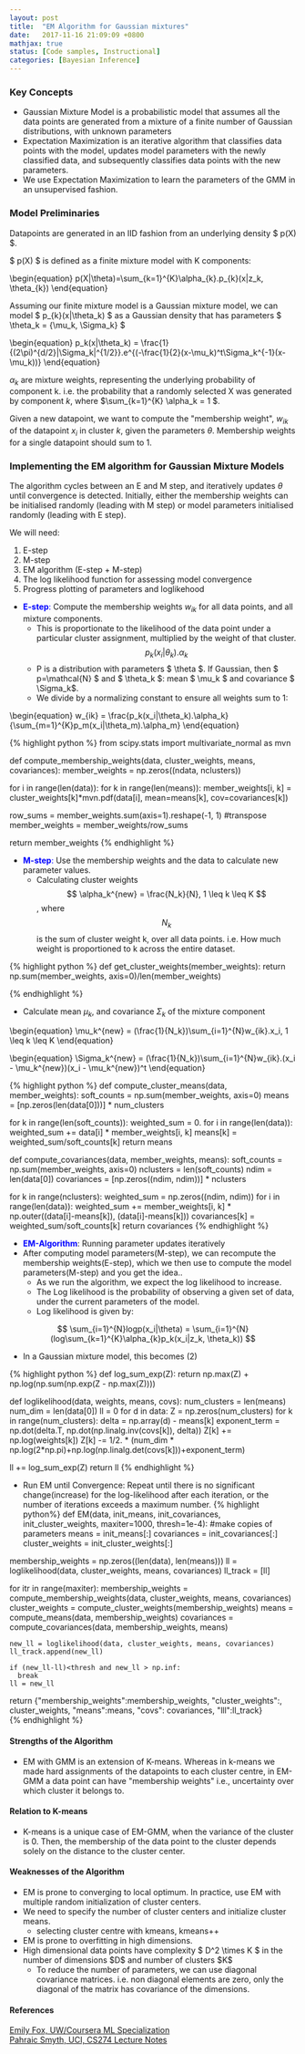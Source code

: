 ```yaml
---
layout: post
title:  "EM Algorithm for Gaussian mixtures"
date:   2017-11-16 21:09:09 +0800
mathjax: true
status: [Code samples, Instructional]
categories: [Bayesian Inference]
---
```

### Key Concepts
* Gaussian Mixture Model is a probabilistic model that assumes all the data points are generated from a mixture of a finite number of Gaussian distributions, with unknown parameters
* Expectation Maximization is an iterative algorithm that classifies data points with the model, updates model parameters with the newly classified data, and subsequently classifies data points with the new parameters.
* We use Expectation Maximization to learn the parameters of the GMM in an unsupervised fashion.

### Model Preliminaries
Datapoints are generated in an IID fashion from an underlying density \$ p(X) \$. 

\$ p(X) \$ is defined as a finite mixture model with K components:

\begin{equation}
p(X|\theta)=\sum_{k=1}^{K}\alpha_{k}.p_{k}(x|z_k, \theta_{k})
\end{equation}

Assuming our finite mixture model is a Gaussian mixture model, we can model \$ p_{k}(x\|\theta_k) \$ as a Gaussian density that has parameters $ \theta_k = \{\mu_k, \Sigma_k\} $

\begin{equation}
p_k(x|\theta_k) = \frac{1}{(2\pi)^{d/2}|\Sigma_k|^{1/2}}.e^{(-\frac{1}{2}(x-\mu_k)^t\Sigma_k^{-1}(x-\mu_k))} 
\end{equation}

$\alpha_k$ are mixture weights, representing the underlying probability of component k. i.e. the probability that a randomly selected X was generated by component $k$, where $\sum_{k=1}^{K} \alpha_k = 1 $.

Given a new datapoint, we want to compute the "membership weight", $w_{ik}$ of the datapoint $x_i$ in cluster $k$, given the parameters $\theta$. Membership weights for a single datapoint should sum to 1.

### Implementing the EM algorithm for Gaussian Mixture Models
The algorithm cycles between an E and M step, and iteratively updates $\theta$ until convergence is detected. Initially, either the membership weights can be initialised randomly (leading with M step) or model parameters initialised randomly (leading with E step).

We will need:
1. E-step
2. M-step
3. EM algorithm (E-step + M-step)
4. The log likelihood function for assessing model convergence
5. Progress plotting of parameters and loglikehood

* <span style="color:blue">**E-step**:</span> Compute the membership weights $w_{ik}$ for all data points, and all mixture components. 
  * This is proportionate to the likelihood of the data point under a particular cluster assignment, multiplied by the weight of that cluster.
$$ p_k(x_i|\theta_k).\alpha_k $$
  * P is a distribution with parameters \$ \theta \$. If Gaussian, then \$ p=\mathcal{N} \$ and \$ \theta_k \$: mean \$ \mu_k \$ and covariance \$ \Sigma_k\$.
  * We divide by a normalizing constant to ensure all weights sum to 1:

\begin{equation}
w_{ik} = \frac{p_k(x_i|\theta_k).\alpha_k}{\sum_{m=1}^{K}p_m(x_i|\theta_m).\alpha_m}
\end{equation}

{% highlight python %}
from scipy.stats import multivariate_normal as mvn

def compute_membership_weights(data, cluster_weights, means, covariances):
  member_weights = np.zeros((ndata, nclusters))

  for i in range(len(data)):
    for k in range(len(means)):
      member_weights[i, k] = cluster_weights[k]*mvn.pdf(data[i], mean=means[k], cov=covariances[k])
    
  row_sums = member_weights.sum(axis=1).reshape(-1, 1) #transpose
  member_weights = member_weights/row_sums

  return member_weights
{% endhighlight %}

* <span style="color:blue">**M-step**:</span> Use the membership weights and the data to calculate new parameter values. 
  * Calculating cluster weights
$$ \alpha_k^{new} = \frac{N_k}{N}, 1 \leq k \leq K $$, where $$ N_k $$ is the sum of cluster weight k, over all data points. i.e. How much weight is proportioned to k across the entire dataset.

{% highlight python %}
def get_cluster_weights(member_weights):
  return np.sum(member_weights, axis=0)/len(member_weights)

{% endhighlight %}

  * Calculate mean $\mu_k$, and covariance $\Sigma_k$ of the mixture component

\begin{equation}
\mu_k^{new} = (\frac{1}{N_k})\sum_{i=1}^{N}w_{ik}.x_i, 1 \leq k \leq K 
\end{equation}

\begin{equation}
\Sigma_k^{new} = (\frac{1}{N_k})\sum_{i=1}^{N}w_{ik}.(x_i - \mu_k^{new})(x_i - \mu_k^{new})^t
\end{equation}

{% highlight python %}
def compute_cluster_means(data, member_weights):
  soft_counts = np.sum(member_weights, axis=0)
  means = [np.zeros(len(data[0]))] * num_clusters

  for k in range(len(soft_counts)):
    weighted_sum = 0.
    for i in range(len(data)):
      weighted_sum += data[i] * member_weights[i, k]
      means[k] = weighted_sum/soft_counts[k]
  return means

def compute_covariances(data, member_weights, means):
  soft_counts = np.sum(member_weights, axis=0)
  nclusters = len(soft_counts)
  ndim = len(data[0])
  covariances = [np.zeros((ndim, ndim))] * nclusters

  for k in range(nclusters):
    weighted_sum = np.zeros((ndim, ndim))
    for i in range(len(data)):
      weighted_sum += member_weights[i, k] * np.outer((data[i]-means[k]), (data[i]-means[k]))
    covariances[k] = weighted_sum/soft_counts[k]
  return covariances
{% endhighlight %}

* <span style="color:blue">**EM-Algorithm**</span>: Running parameter updates iteratively
* After computing model parameters(M-step), we can recompute the membership weights(E-step), which we then use to compute the model parameters(M-step) and you get the idea..
  * As we run the algorithm, we expect the log likelihood to increase.
  * The Log likelihood is the probability of observing a given set of data, under the current parameters of the model.
  * Log likelihood is given by:

$$ \sum_{i=1}^{N}logp(x_i|\theta) = \sum_{i=1}^{N}(log\sum_{k=1}^{K}\alpha_{k}p_k(x_i|z_k, \theta_k)) $$

  * In a Gaussian mixture model, this becomes (2)

{% highlight python %}
def log_sum_exp(Z):
  return np.max(Z) + np.log(np.sum(np.exp(Z - np.max(Z))))

def loglikelihood(data, weights, means, covs):
  num_clusters = len(means)
  num_dim = len(data[0])
  ll = 0
  for d in data:
    Z = np.zeros(num_clusters)
    for k in range(num_clusters):
      delta = np.array(d) - means[k]
      exponent_term = np.dot(delta.T, np.dot(np.linalg.inv(covs[k]), delta))
      Z[k] += np.log(weights[k])
      Z[k] -= 1/2. * (num_dim * np.log(2*np.pi)+np.log(np.linalg.det(covs[k]))+exponent_term)

  ll += log_sum_exp(Z)
  return ll
  {% endhighlight %}


  * Run EM until Convergence: Repeat until there is no significant change(increase) for the log-likelihood after each iteration, or the number of iterations exceeds a maximum number.
{% highlight python%}
def EM(data, init_means, init_covariances, init_cluster_weights, maxiter=1000, thresh=1e-4):
  #make copies of parameters
  means = init_means[:]
  covariances = init_covariances[:]
  cluster_weights = init_cluster_weights[:]

  membership_weights = np.zeros((len(data), len(means)))
  ll = loglikelihood(data, cluster_weights, means, covariances)
  ll_track = [ll]

  for itr in range(maxiter):
    membership_weights = compute_membership_weights(data, cluster_weights, means, covariances)
    cluster_weights = compute_cluster_weights(membership_weights)
    means = compute_means(data, membership_weights)
    covariances = compute_covariances(data, membership_weights, means)
    
    new_ll = loglikelihood(data, cluster_weights, means, covariances)
    ll_track.append(new_ll)

    if (new_ll-ll)<thresh and new_ll > np.inf:
      break
    ll = new_ll

  return {"membership_weights":membership_weights, "cluster_weights":, cluster_weights, "means":means, "covs": covariances, "lll":ll_track}  
{% endhighlight %}
#### Strengths of the Algorithm
* EM with GMM is an extension of K-means. Whereas in k-means we made hard assignments of the datapoints to each cluster centre, in EM-GMM a data point can have "membership weights" i.e., uncertainty over which cluster it belongs to. 
#### Relation to K-means
* K-means is a unique case of EM-GMM, when the variance of the cluster is 0. Then, the membership of the data point to the cluster depends solely on the distance to the cluster center.

#### Weaknesses of the Algorithm
* EM is prone to converging to local optimum. In practice, use EM with multiple random initialization of cluster centers. 
* We need to specify the number of cluster centers and initialize cluster means.
  * selecting cluster centre with kmeans, kmeans++
* EM is prone to overfitting in high dimensions. 
* High dimensional data points have complexity \$ D^2 \times K \$ in the number of dimensions \$D\$ and number of clusters \$K\$ 
  * To reduce the number of parameters, we can use diagonal covariance matrices. i.e. non diagonal elements are zero, only the diagonal of the matrix has covariance of the dimensions.

#### References
[Emily Fox, UW/Coursera ML Specialization](https://www.coursera.org/specializations/machine-learning)
<br>
[Pahraic Smyth, UCI, CS274 Lecture Notes](http://www.ics.uci.edu/~smyth/courses/cs274/notes/EMnotes.pdf)
